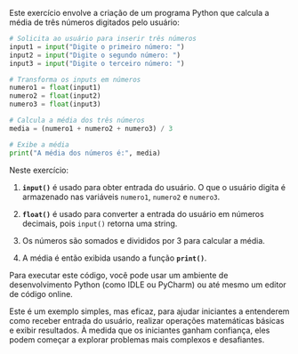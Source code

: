 Este exercício envolve a criação de um programa Python que calcula a média de três números digitados pelo usuário:

```python
# Solicita ao usuário para inserir três números
input1 = input("Digite o primeiro número: ")
input2 = input("Digite o segundo número: ")
input3 = input("Digite o terceiro número: ")

# Transforma os inputs em números 
numero1 = float(input1)
numero2 = float(input2)
numero3 = float(input3)

# Calcula a média dos três números
media = (numero1 + numero2 + numero3) / 3

# Exibe a média
print("A média dos números é:", media)
```

Neste exercício:

1. **`input()`** é usado para obter entrada do usuário. O que o usuário digita é armazenado nas variáveis `numero1`, `numero2` e `numero3`.

2. **`float()`** é usado para converter a entrada do usuário em números decimais, pois `input()` retorna uma string.

3. Os números são somados e divididos por 3 para calcular a média.

4. A média é então exibida usando a função **`print()`**.

Para executar este código, você pode usar um ambiente de desenvolvimento Python (como IDLE ou PyCharm) ou até mesmo um editor de código online.

Este é um exemplo simples, mas eficaz, para ajudar iniciantes a entenderem como receber entrada do usuário, realizar operações matemáticas básicas e exibir resultados. À medida que os iniciantes ganham confiança, eles podem começar a explorar problemas mais complexos e desafiantes.
